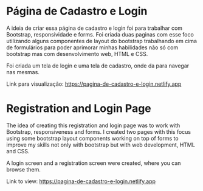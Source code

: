 # Página de Cadastro e Login

A ideia de criar essa página de cadastro e login foi para trabalhar com Bootstrap, responsividade e forms. 
Foi criada duas paginas com esse foco utilizando alguns componentes de layout do bootstrap trabalhando em cima de formulários para poder aprimorar minhas habilidades não só com bootstrap mas com desenvolvimento web, HTML e CSS.

Foi criada um tela de login e uma tela de cadastro, onde da para navegar nas mesmas.

Link para visualização: https://pagina-de-cadastro-e-login.netlify.app


# Registration and Login Page

The idea of creating this registration and login page was to work with Bootstrap, responsiveness and forms.
I created two pages with this focus using some bootstrap layout components working on top of forms to improve my skills not only with bootstrap but with web development, HTML and CSS.

A login screen and a registration screen were created, where you can browse them.

Link to view: https://pagina-de-cadastro-e-login.netlify.app
